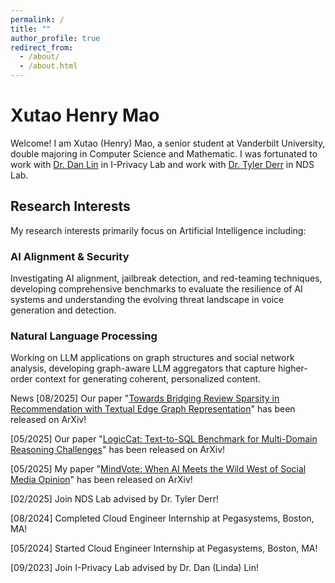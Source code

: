 ```yaml
---
permalink: /
title: ""
author_profile: true
redirect_from: 
  - /about/
  - /about.html
---
```


Xutao Henry Mao 
======






Welcome! I am Xutao (Henry) Mao, a senior student at Vanderbilt University, double majoring in Computer Science and Mathematic. I was fortunated to work with [Dr. Dan Lin](https://lab.vanderbilt.edu/lin-iprivacylab/i-privacy-lab/) in I-Privacy Lab and work with [Dr. Tyler Derr](https://tylersnetwork.github.io/) in NDS Lab. 

## Research Interests

My research interests primarily focus on Artificial Intelligence including:

### **AI Alignment & Security**
Investigating AI alignment, jailbreak detection, and red-teaming techniques, developing comprehensive benchmarks to evaluate the resilience of AI systems and understanding the evolving threat landscape in voice generation and detection.

### **Natural Language Processing**
Working on LLM applications on graph structures and social network analysis, developing graph-aware LLM aggregators that capture higher-order context for generating coherent, personalized content.


News
[08/2025] Our paper "[Towards Bridging Review Sparsity in Recommendation with Textual Edge Graph Representation](https://www.arxiv.org/abs/2508.01128)" has been released on ArXiv!

[05/2025] Our paper "[LogicCat: Text-to-SQL Benchmark for Multi-Domain Reasoning Challenges](https://arxiv.org/abs/2505.18744)" has been released on ArXiv!

[05/2025] My paper "[MindVote: When AI Meets the Wild West of Social Media Opinion](https://arxiv.org/abs/2505.14422)" has been released on ArXiv!

[02/2025] Join NDS Lab advised by Dr. Tyler Derr!

[08/2024] Completed Cloud Engineer Internship at Pegasystems, Boston, MA!

[05/2024] Started Cloud Engineer Internship at Pegasystems, Boston, MA!

[09/2023] Join I-Privacy Lab advised by Dr. Dan (Linda) Lin!
